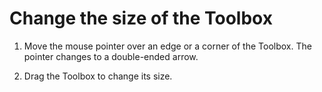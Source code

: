 
# Change the size of the Toolbox




1. Move the mouse pointer over an edge or a corner of the Toolbox. The pointer changes to a double-ended arrow.
    
2. Drag the Toolbox to change its size.
    



